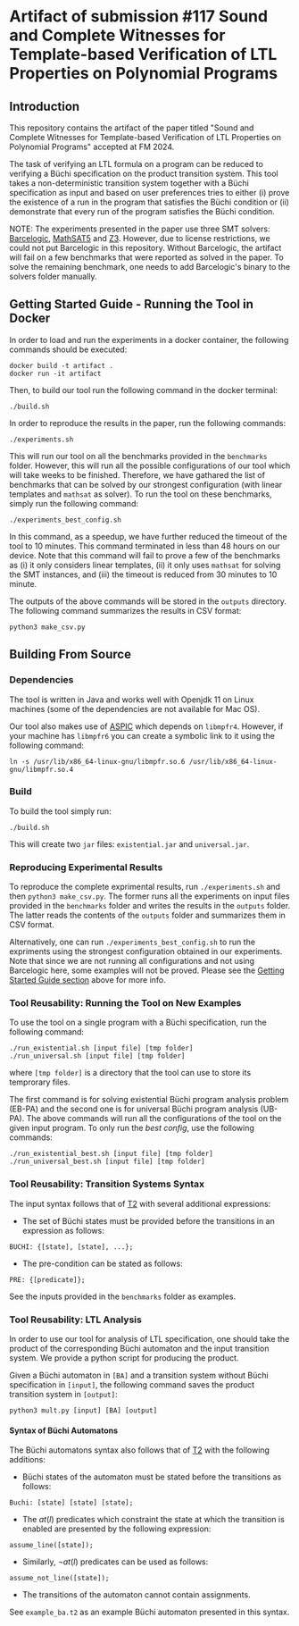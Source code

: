 # Artifact of submission #117 Sound and Complete Witnesses for Template-based Verification of LTL Properties on Polynomial Programs

## Introduction

This repository contains the artifact of the paper titled "Sound and Complete Witnesses for Template-based Verification of LTL Properties on Polynomial Programs" accepted at FM 2024. 

The task of verifying an LTL formula on a program can be reduced to verifying a Büchi specification on the product transition system. This tool takes a non-deterministic transition system together with a Büchi specification as input and based on user preferences tries to either (i) prove the existence of a run in the program that satisfies the Büchi condition or (ii) demonstrate that every run of the program satisfies the Büchi condition. 

NOTE: The experiments presented in the paper use three SMT solvers: [Barcelogic](https://www.cs.upc.edu/~oliveras/bclt-main.html), [MathSAT5](https://mathsat.fbk.eu/) and [Z3](https://www.microsoft.com/en-us/research/project/z3-3/). However, due to license restrictions, we could not put Barcelogic in this repository. Without Barcelogic, the artifact will fail on a few benchmarks that were reported as solved in the paper. To solve the remaining benchmark, one needs to add Barcelogic's binary to the solvers folder manually. 

## Getting Started Guide - Running the Tool in Docker

In order to load and run the experiments in a docker container, the following commands should be executed: 

```
docker build -t artifact .
docker run -it artifact
```

Then, to build our tool run the following command in the docker terminal:
```
./build.sh
```

In order to reproduce the results in the paper, run the following commands:

```
./experiments.sh
```

This will run our tool on all the benchmarks provided in the `benchmarks` folder. However, this will run all the possible configurations of our tool which will take weeks to be finished. Therefore, we have gathared the list of benchmarks that can be solved by our strongest configuration (with linear templates and `mathsat` as solver). To run the tool on these benchmarks, simply run the following command:

```
./experiments_best_config.sh
```

In this command, as a speedup, we have further reduced the timeout of the tool to 10 minutes. This command terminated in less than 48 hours on our device. Note that this command will fail to prove a few of the benchmarks as (i) it only considers linear templates, (ii) it only uses `mathsat` for solving the SMT instances, and (iii) the timeout is reduced from 30 minutes to 10 minute. 

The outputs of the above commands will be stored in the `outputs` directory. The following command summarizes the results in CSV format:

```
python3 make_csv.py
```

## Building From Source

### Dependencies

The tool is written in Java and works well with Openjdk 11 on Linux machines (some of the dependencies are not available for Mac OS).

Our tool also makes use of [ASPIC](https://laure.gonnord.org/pro/aspic/aspic.html) which depends on `libmpfr4`. However, if your machine has `libmpfr6` you can create a symbolic link to it using the following command:

```
ln -s /usr/lib/x86_64-linux-gnu/libmpfr.so.6 /usr/lib/x86_64-linux-gnu/libmpfr.so.4
```

### Build

To build the tool simply run:

```
./build.sh
```

This will create two `jar` files: `existential.jar` and `universal.jar`. 

### Reproducing Experimental Results

To reproduce the complete exprimental results, run `./experiments.sh` and then `python3 make_csv.py`. The former runs all the experiments on input files provided in the `benchmarks` folder and writes the results in the `outputs` folder. The latter reads the contents of the `outputs` folder and summarizes them in CSV format. 

Alternatively, one can run `./experiments_best_config.sh` to run the expriments using the strongest configuration obtained in our experiments. Note that since we are not running all configurations and not using Barcelogic here, some examples will not be proved. Please see the [Getting Started Guide section](#getting-started-guide---running-the-tool-in-docker) above for more info. 

### Tool Reusability: Running the Tool on New Examples

To use the tool on a single program with a Büchi specification, run the following command: 

```
./run_existential.sh [input file] [tmp folder]
./run_universal.sh [input file] [tmp folder]
```
where `[tmp folder]` is a directory that the tool can use to store its temprorary files. 

The first command is for solving existential Büchi program analysis problem (EB-PA) and the second one is for universal Büchi program analysis (UB-PA). The above commands will run all the configurations of the tool on the given input program. To only run the *best config*, use the following commands:

```
./run_existential_best.sh [input file] [tmp folder]
./run_universal_best.sh [input file] [tmp folder]
```

### Tool Reusability: Transition Systems Syntax

The input syntax follows that of [T2](https://github.com/mmjb/T2) with several additional expressions:

- The set of Büchi states must be provided before the transitions in an expression as follows:
```
BUCHI: {[state], [state], ...};
```
- The pre-condition can be stated as follows: 
```
PRE: {[predicate]};
```

See the inputs provided in the `benchmarks` folder as examples. 

### Tool Reusability: LTL Analysis

In order to use our tool for analysis of LTL specification, one should take the product of the corresponding Büchi automaton and the input transition system. We provide a python script for producing the product. 

Given a Büchi automaton in `[BA]` and a transition system without Büchi specification in `[input]`, the following command saves the product transition system in `[output]`:

```
python3 mult.py [input] [BA] [output]
```

#### Syntax of Büchi Automatons

The Büchi automatons syntax also follows that of [T2](https://github.com/mmjb/T2) with the following additions:

- Büchi states of the automaton must be stated before the transitions as follows:
```
Buchi: [state] [state] [state];
```

- The $at(l)$ predicates which constraint the state at which the transition is enabled are presented by the following expression:
```
assume_line([state]);
```

- Similarly, $\neg at(l)$ predicates can be used as follows:
```
assume_not_line([state]);
```

- The transitions of the automaton cannot contain assignments.

See `example_ba.t2` as an example Büchi automaton presented in this syntax. 